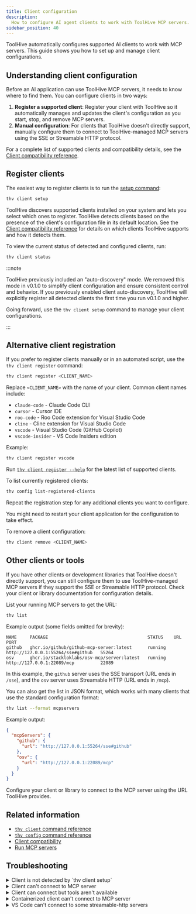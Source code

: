 ```yaml
---
title: Client configuration
description:
  How to configure AI agent clients to work with ToolHive MCP servers.
sidebar_position: 40
---
```


ToolHive automatically configures supported AI clients to work with MCP servers.
This guide shows you how to set up and manage client configurations.

## Understanding client configuration

Before an AI application can use ToolHive MCP servers, it needs to know where to
find them. You can configure clients in two ways:

1. **Register a supported client**: Register your client with ToolHive so it
   automatically manages and updates the client's configuration as you start,
   stop, and remove MCP servers.
2. **Manual configuration**: For clients that ToolHive doesn't directly support,
   manually configure them to connect to ToolHive-managed MCP servers using the
   SSE or Streamable HTTP protocol.

For a complete list of supported clients and compatibility details, see the
[Client compatibility reference](../reference/client-compatibility.mdx).

## Register clients

The easiest way to register clients is to run the
[setup command](../reference/cli/thv_client_setup.md):

```bash
thv client setup
```

ToolHive discovers supported clients installed on your system and lets you
select which ones to register. ToolHive detects clients based on the presence of
the client's configuration file in its default location. See the
[Client compatibility reference](../reference/client-compatibility.mdx) for
details on which clients ToolHive supports and how it detects them.

To view the current status of detected and configured clients, run:

```bash
thv client status
```

:::note

ToolHive previously included an "auto-discovery" mode. We removed this mode in
v0.1.0 to simplify client configuration and ensure consistent control and
behavior. If you previously enabled client auto-discovery, ToolHive will
explicitly register all detected clients the first time you run v0.1.0 and
higher.

Going forward, use the `thv client setup` command to manage your client
configurations.

:::

## Alternative client registration

If you prefer to register clients manually or in an automated script, use the
`thv client register` command:

```bash
thv client register <CLIENT_NAME>
```

Replace `<CLIENT_NAME>` with the name of your client. Common client names
include:

- `claude-code` - Claude Code CLI
- `cursor` - Cursor IDE
- `roo-code` - Roo Code extension for Visual Studio Code
- `cline` - Cline extension for Visual Studio Code
- `vscode` - Visual Studio Code (GitHub Copilot)
- `vscode-insider` - VS Code Insiders edition

Example:

```bash
thv client register vscode
```

Run
[`thv client register --help`](../reference/cli/thv_client_register.md)
for the latest list of supported clients.

To list currently registered clients:

```bash
thv config list-registered-clients
```

Repeat the registration step for any additional clients you want to configure.

You might need to restart your client application for the configuration to take
effect.

To remove a client configuration:

```bash
thv client remove <CLIENT_NAME>
```

## Other clients or tools

If you have other clients or development libraries that ToolHive doesn't
directly support, you can still configure them to use ToolHive-managed MCP
servers if they support the SSE or Streamable HTTP protocol. Check your client
or library documentation for configuration details.

List your running MCP servers to get the URL:

```bash
thv list
```

Example output (some fields omitted for brevity):

```text
NAME     PACKAGE                                      STATUS    URL                                 PORT
github   ghcr.io/github/github-mcp-server:latest      running   http://127.0.0.1:55264/sse#github   55264
osv      ghcr.io/stackloklabs/osv-mcp/server:latest   running   http://127.0.0.1:22089/mcp          22089
```

In this example, the `github` server uses the SSE transport (URL ends in
`/sse`), and the `osv` server uses Streamable HTTP (URL ends in `/mcp`).

You can also get the list in JSON format, which works with many clients that use
the standard configuration format:

```bash
thv list --format mcpservers
```

Example output:

```json
{
  "mcpServers": {
    "github": {
      "url": "http://127.0.0.1:55264/sse#github"
    },
    "osv": {
      "url": "http://127.0.0.1:22089/mcp"
    }
  }
}
```

Configure your client or library to connect to the MCP server using the URL
ToolHive provides.

## Related information

- [`thv client` command reference](../reference/cli/thv_client.md)
- [`thv config` command reference](../reference/cli/thv_config.md)
- [Client compatibility](../reference/client-compatibility.mdx)
- [Run MCP servers](run-mcp-servers.mdx)

## Troubleshooting

<details>
<summary>Client is not detected by `thv client setup`</summary>

If ToolHive doesn't detect your client:

1. Verify ToolHive supports your client in the
   [Client compatibility reference](../reference/client-compatibility.mdx).

2. Make sure you installed the client in its default location. ToolHive detects
   clients based on their configuration files. If the client isn't in its
   default location, ToolHive can't detect it.

3. Try manually registering the client:

   ```bash
   thv client register <CLIENT_NAME>
   ```

</details>

<details>
<summary>Client can't connect to MCP server</summary>

If your client can't connect to the MCP server:

1. Verify the MCP server is running:

   ```bash
   thv list
   ```

2. Check if the client is registered:

   ```bash
   thv client status
   ```

3. Make sure the URL is correct and accessible. Use `curl` to test the
   connection:

   ```bash
   curl <MCP_SERVER_URL>
   ```

4. Restart your client application.

</details>

<details>
<summary>Client can connect but tools aren't available</summary>

If your client connects to the MCP server but tools aren't available:

1. Make sure the MCP server is running and accessible:

   ```bash
   thv list

   curl <MCP_SERVER_URL>
   ```

2. Check the MCP server logs:

   ```bash
   thv logs <SERVER_NAME>
   ```

3. Make sure you properly configured the MCP server in your client.
4. For Visual Studio Code, make sure you started the MCP server in the settings
   (see the VS Code with Copilot section in the
   [Client compatibility reference](../reference/client-compatibility.mdx#vs-code-with-copilot)).
5. If you've implemented authentication for your MCP server, make sure the
   client has the necessary permissions to access the tools.

</details>

<details>
<summary>Containerized client can't connect to MCP server</summary>

If you're running an MCP client inside a container and it can't connect to an
MCP server running on the same host, make sure you use the correct host address.
The ToolHive proxy is a standard OS process, so it listens on the host's network
interface.

For example, on Docker Desktop, use `host.docker.internal` instead of
`localhost`. On Linux Docker environments, you may need to use the host's IP
address or configure the container's network to use `host` mode for proper
connectivity.

Refer to your containerization platform's documentation for details on how to
configure network access between containers and the host.

</details>

<details>
<summary>VS Code can't connect to some streamable-http servers</summary>

You might encounter errors with Visual Studio Code connecting to some
Python-based MCP servers using the Streamable HTTP transport protocol:

```text
[info] Connection state: Error Error sending message to http://localhost:49574/mcp: TypeError: fetch failed
[error] Server exited before responding to `initialize` request.
```

This is a known interaction between VS Code and the FastMCP SDK used by
Python-based MCP servers. If you inspect the HTTP connection, you'll see a
`307 Temporary Redirect` response, which VS Code doesn't handle correctly.

There are two workarounds:

1. Change the URL in your VS Code settings to add a trailing slash to the MCP
   server URL. For example, change `http://localhost:49574/mcp` to
   `http://localhost:49574/mcp/`. You'll need to re-apply this if you stop and
   restart the MCP server.
2. If the MCP server supports SSE, switch to using the SSE transport instead of
   Streamable HTTP.

You can track a proposed fix for this issue in the
[MCP Python SDK repository](https://github.com/modelcontextprotocol/python-sdk/pull/781).

</details>
